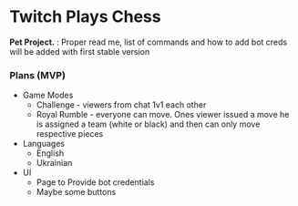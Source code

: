 # Twitch Plays Chess

**Pet Project.** 
: Proper read me, list of commands and how to add bot creds will be added with first stable version

### Plans (MVP)
* Game Modes
  * Challenge - viewers from chat 1v1 each other
  * Royal Rumble - everyone can move. Ones viewer issued a move he is assigned a team (white or black) and then can only move respective pieces
* Languages
  * English
  * Ukrainian 
* UI
  * Page to Provide bot credentials
  * Maybe some buttons 